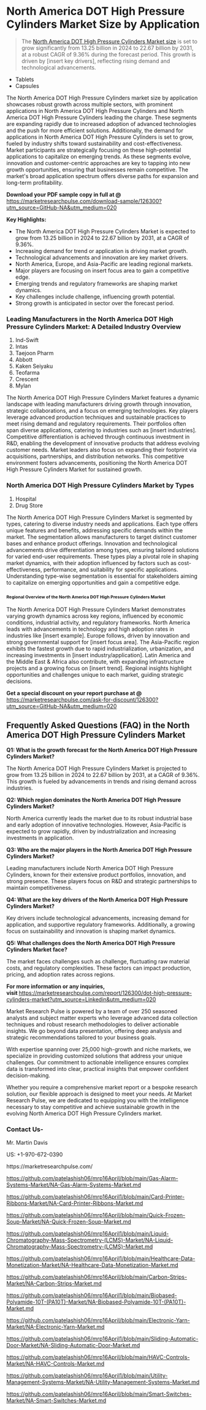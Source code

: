 <h1>North America DOT High Pressure Cylinders Market&nbsp;Size by Application</h1><blockquote><p>The <a href="https://marketresearchpulse.com/download-sample/126300?utm_source=GitHub-NA&amp;utm_medium=020">North America DOT High Pressure Cylinders Market size</a> is set to grow significantly from 13.25 billion in 2024 to 22.67 billion by 2031, at a robust CAGR of 9.36% during the forecast period. This growth is driven by [insert key drivers], reflecting rising demand and technological advancements.</p></blockquote><ul><li>Tablets<li> Capsules</li></ul><p>The North America DOT High Pressure Cylinders market size by application showcases robust growth across multiple sectors, with prominent applications in North America DOT High Pressure Cylinders and North America DOT High Pressure Cylinders leading the charge. These segments are expanding rapidly due to increased adoption of advanced technologies and the push for more efficient solutions. Additionally, the demand for applications in North America DOT High Pressure Cylinders is set to grow, fueled by industry shifts toward sustainability and cost-effectiveness. Market participants are strategically focusing on these high-potential applications to capitalize on emerging trends. As these segments evolve, innovation and customer-centric approaches are key to tapping into new growth opportunities, ensuring that businesses remain competitive. The market's broad application spectrum offers diverse paths for expansion and long-term profitability.</p><p><strong>Download your PDF sample copy in full at @ </strong><a href="https://marketresearchpulse.com/download-sample/126300?utm_source=GitHub-NA&amp;utm_medium=020">https://marketresearchpulse.com/download-sample/126300?utm_source=GitHub-NA&amp;utm_medium=020</a></p><p><strong>Key Highlights: </strong></p><ul><li>The North America DOT High Pressure Cylinders Market is expected to grow from 13.25 billion in 2024 to 22.67 billion by 2031, at a CAGR of 9.36%.</li><li>Increasing demand for trend or application is driving market growth.</li><li>Technological advancements and innovation are key market drivers.</li><li>North America, Europe, and Asia-Pacific are leading regional markets.</li><li>Major players are focusing on insert focus area to gain a competitive edge.</li><li>Emerging trends and regulatory frameworks are shaping market dynamics.</li><li>Key challenges include challenge, influencing growth potential.</li><li>Strong growth is anticipated in sector over the forecast period.</li></ul><h3>Leading Manufacturers in the North America DOT High Pressure Cylinders Market: A Detailed Industry Overview</h3><ol><li>Ind-Swift</li><li>Intas</li><li>Taejoon Pharm</li><li>Abbott</li><li>Kaken Seiyaku</li><li>Teofarma</li><li>Crescent</li><li>Mylan</li></ol><div class="flex max-w-full flex-col flex-grow"><div class="min-h-8 text-message flex w-full flex-col items-end gap-2 whitespace-normal break-words [.text-message+&amp;]:mt-5" dir="auto" data-message-author-role="assistant" data-message-id="fd8432e4-4910-450d-b182-61b7bfb0a01f" data-message-model-slug="gpt-4o"><div class="flex w-full flex-col gap-1 empty:hidden first:pt-[3px]"><div class="markdown prose w-full break-words dark:prose-invert light"><p>The North America DOT High Pressure Cylinders Market features a dynamic landscape with leading manufacturers driving growth through innovation, strategic collaborations, and a focus on emerging technologies. Key players leverage advanced production techniques and sustainable practices to meet rising demand and regulatory requirements. Their portfolios often span diverse applications, catering to industries such as [insert industries]. Competitive differentiation is achieved through continuous investment in R&amp;D, enabling the development of innovative products that address evolving customer needs. Market leaders also focus on expanding their footprint via acquisitions, partnerships, and distribution networks. This competitive environment fosters advancements, positioning the North America DOT High Pressure Cylinders Market for sustained growth.</p></div></div></div></div><h3>North America DOT High Pressure Cylinders Market by Types</h3><ol><li>Hospital<li> Drug Store</li></ol><div class="flex max-w-full flex-col flex-grow"><div class="min-h-8 text-message flex w-full flex-col items-end gap-2 whitespace-normal break-words [.text-message+&amp;]:mt-5" dir="auto" data-message-author-role="assistant" data-message-id="084470be-0bb7-4664-bddf-5156b4f41249" data-message-model-slug="gpt-4o-mini"><div class="flex w-full flex-col gap-1 empty:hidden first:pt-[3px]"><div class="markdown prose w-full break-words dark:prose-invert light"><p>The North America DOT High Pressure Cylinders Market is segmented by types, catering to diverse industry needs and applications. Each type offers unique features and benefits, addressing specific demands within the market. The segmentation allows manufacturers to target distinct customer bases and enhance product offerings. Innovation and technological advancements drive differentiation among types, ensuring tailored solutions for varied end-user requirements. These types play a pivotal role in shaping market dynamics, with their adoption influenced by factors such as cost-effectiveness, performance, and suitability for specific applications. Understanding type-wise segmentation is essential for stakeholders aiming to capitalize on emerging opportunities and gain a competitive edge.</p></div></div></div></div><h3><span style="font-size: 11px;">Regional Overview of the North America DOT High Pressure Cylinders Market</span></h3><div class="flex max-w-full flex-col flex-grow"><div class="min-h-8 text-message flex w-full flex-col items-end gap-2 whitespace-normal break-words [.text-message+&amp;]:mt-5" dir="auto" data-message-author-role="assistant" data-message-id="e9038762-ce64-4e30-91c9-9bd413514231" data-message-model-slug="gpt-4o-mini"><div class="flex w-full flex-col gap-1 empty:hidden first:pt-[3px]"><div class="markdown prose w-full break-words dark:prose-invert light"><p>The North America DOT High Pressure Cylinders Market demonstrates varying growth dynamics across key regions, influenced by economic conditions, industrial activity, and regulatory frameworks. North America leads with advancements in technology and high adoption rates in industries like [insert example]. Europe follows, driven by innovation and strong governmental support for [insert focus area]. The Asia-Pacific region exhibits the fastest growth due to rapid industrialization, urbanization, and increasing investments in [insert industry/application]. Latin America and the Middle East &amp; Africa also contribute, with expanding infrastructure projects and a growing focus on [insert trend]. Regional insights highlight opportunities and challenges unique to each market, guiding strategic decisions.</p></div></div></div></div><p><strong>Get a special discount on your report purchase at @ </strong><a href="https://marketresearchpulse.com/ask-for-discount/126300?utm_source=GitHub-NA&amp;utm_medium=020">https://marketresearchpulse.com/ask-for-discount/126300?utm_source=GitHub-NA&amp;utm_medium=020</a></p><h2>Frequently Asked Questions (FAQ) in the North America DOT High Pressure Cylinders Market</h2><p><strong>Q1: What is the growth forecast for the North America DOT High Pressure Cylinders Market?</strong></p><p>The North America DOT High Pressure Cylinders Market is projected to grow from 13.25 billion in 2024 to 22.67 billion by 2031, at a CAGR of 9.36%. This growth is fueled by advancements in trends and rising demand across industries.</p><p><strong>Q2: Which region dominates the North America DOT High Pressure Cylinders Market?</strong></p><p>North America currently leads the market due to its robust industrial base and early adoption of innovative technologies. However, Asia-Pacific is expected to grow rapidly, driven by industrialization and increasing investments in application.</p><p><strong>Q3: Who are the major players in the North America DOT High Pressure Cylinders Market?</strong></p><p>Leading manufacturers include North America DOT High Pressure Cylinders, known for their extensive product portfolios, innovation, and strong presence. These players focus on R&amp;D and strategic partnerships to maintain competitiveness.</p><p><strong>Q4: What are the key drivers of the North America DOT High Pressure Cylinders Market?</strong></p><p>Key drivers include technological advancements, increasing demand for application, and supportive regulatory frameworks. Additionally, a growing focus on sustainability and innovation is shaping market dynamics.</p><p><strong>Q5: What challenges does the North America DOT High Pressure Cylinders Market face?</strong></p><p>The market faces challenges such as challenge, fluctuating raw material costs, and regulatory complexities. These factors can impact production, pricing, and adoption rates across regions.</p><p><strong>For more information or any inquiries, visit&nbsp;</strong><a href="https://marketresearchpulse.com/report/126300/dot-high-pressure-cylinders-market?utm_source=Linkedin&utm_medium=020">https://marketresearchpulse.com/report/126300/dot-high-pressure-cylinders-market?utm_source=Linkedin&utm_medium=020</a></p><p>Market Research Pulse is powered by a team of over 250 seasoned analysts and subject matter experts who leverage advanced data collection techniques and robust research methodologies to deliver actionable insights. We go beyond data presentation, offering deep analysis and strategic recommendations tailored to your business goals.</p><p>With expertise spanning over 25,000 high-growth and niche markets, we specialize in providing customized solutions that address your unique challenges. Our commitment to actionable intelligence ensures complex data is transformed into clear, practical insights that empower confident decision-making.</p><p>Whether you require a comprehensive market report or a bespoke research solution, our flexible approach is designed to meet your needs. At Market Research Pulse, we are dedicated to equipping you with the intelligence necessary to stay competitive and achieve sustainable growth in the evolving North America DOT High Pressure Cylinders market.</p><h3><strong>Contact Us-</strong></h3><p>Mr. Martin Davis</p><p>US: +1-970-672-0390</p><p>https://marketresearchpulse.com/</p><p><a href="https://github.com/patelashish06/mrp16April/blob/main/Gas-Alarm-Systems-Market/NA-Gas-Alarm-Systems-Market.md">https://github.com/patelashish06/mrp16April/blob/main/Gas-Alarm-Systems-Market/NA-Gas-Alarm-Systems-Market.md</a></p><p><a href="https://github.com/patelashish06/mrp16April1/blob/main/Card-Printer-Ribbons-Market/NA-Card-Printer-Ribbons-Market.md">https://github.com/patelashish06/mrp16April1/blob/main/Card-Printer-Ribbons-Market/NA-Card-Printer-Ribbons-Market.md</a></p><p><a href="https://github.com/patelashish06/mrp16April/blob/main/Quick-Frozen-Soup-Market/NA-Quick-Frozen-Soup-Market.md">https://github.com/patelashish06/mrp16April/blob/main/Quick-Frozen-Soup-Market/NA-Quick-Frozen-Soup-Market.md</a></p><p><a href="https://github.com/patelashish06/mrp16April1/blob/main/Liquid-Chromatography-Mass-Spectrometry-(LCMS)-Market/NA-Liquid-Chromatography-Mass-Spectrometry-(LCMS)-Market.md">https://github.com/patelashish06/mrp16April1/blob/main/Liquid-Chromatography-Mass-Spectrometry-(LCMS)-Market/NA-Liquid-Chromatography-Mass-Spectrometry-(LCMS)-Market.md</a></p><p><a href="https://github.com/patelashish06/mrp16April1/blob/main/Healthcare-Data-Monetization-Market/NA-Healthcare-Data-Monetization-Market.md">https://github.com/patelashish06/mrp16April1/blob/main/Healthcare-Data-Monetization-Market/NA-Healthcare-Data-Monetization-Market.md</a></p><p><a href="https://github.com/patelashish06/mrp16April/blob/main/Carbon-Strips-Market/NA-Carbon-Strips-Market.md">https://github.com/patelashish06/mrp16April/blob/main/Carbon-Strips-Market/NA-Carbon-Strips-Market.md</a></p><p><a href="https://github.com/patelashish06/mrp16April1/blob/main/Biobased-Polyamide-10T-(PA10T)-Market/NA-Biobased-Polyamide-10T-(PA10T)-Market.md">https://github.com/patelashish06/mrp16April1/blob/main/Biobased-Polyamide-10T-(PA10T)-Market/NA-Biobased-Polyamide-10T-(PA10T)-Market.md</a></p><p><a href="https://github.com/patelashish06/mrp16April/blob/main/Electronic-Yarn-Market/NA-Electronic-Yarn-Market.md">https://github.com/patelashish06/mrp16April/blob/main/Electronic-Yarn-Market/NA-Electronic-Yarn-Market.md</a></p><p><a href="https://github.com/patelashish06/mrp16April1/blob/main/Sliding-Automatic-Door-Market/NA-Sliding-Automatic-Door-Market.md">https://github.com/patelashish06/mrp16April1/blob/main/Sliding-Automatic-Door-Market/NA-Sliding-Automatic-Door-Market.md</a></p><p><a href="https://github.com/patelashish06/mrp16April/blob/main/HAVC-Controls-Market/NA-HAVC-Controls-Market.md">https://github.com/patelashish06/mrp16April/blob/main/HAVC-Controls-Market/NA-HAVC-Controls-Market.md</a></p><p><a href="https://github.com/patelashish06/mrp16April1/blob/main/Utility-Management-Systems-Market/NA-Utility-Management-Systems-Market.md">https://github.com/patelashish06/mrp16April1/blob/main/Utility-Management-Systems-Market/NA-Utility-Management-Systems-Market.md</a></p><p><a href="https://github.com/patelashish06/mrp16April/blob/main/Smart-Switches-Market/NA-Smart-Switches-Market.md">https://github.com/patelashish06/mrp16April/blob/main/Smart-Switches-Market/NA-Smart-Switches-Market.md</a></p>